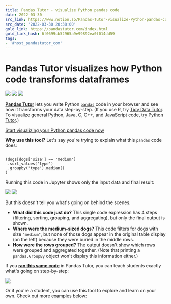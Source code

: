 ```yaml
---
title: Pandas Tutor - visualize Python pandas code
date: 2022-03-30
src_link: https://www.notion.so/Pandas-Tutor-visualize-Python-pandas-code-884eb054cb2c4580b8b5982572ce8433
src_date: '2022-03-30 20:38:00'
gold_link: https://pandastutor.com/index.html
gold_link_hash: 6f0699cb52965a9e99892ea0f014dd59
tags:
- '#host_pandastutor_com'
---
```



Pandas Tutor visualizes how Python code transforms dataframes
=============================================================


[![](images/py_groupby_mean.png)](vis.html#trace=example-code/py_groupby_mean.json)
[![](images/py_sort_values.png)](vis.html#trace=example-code/py_sort_values.json)
[![](images/py_sort_groupby_agg-1.png)](vis.html#trace=example-code/py_sort_groupby_agg.json)

[**Pandas Tutor**](vis.html) lets you write Python [`pandas`](https://pandas.pydata.org/) code in your browser
and see how it transforms your data step-by-step. (If you use R, try [Tidy Data Tutor](https://tidydatatutor.com/). To visualize general Python, Java, C, C++, and JavaScript code, try [Python Tutor](http://pythontutor.com/).)




[Start visualizing your Python pandas code now](vis.html)

**Why use this tool?** Let's say you're trying to explain what this
`pandas` code does:





```

(dogs[dogs['size'] == 'medium']
 .sort_values('type')
 .groupby('type').median()
)

```

Running this code in Jupyter shows only the input data and final result:


![](images/py_dogs_jupyter.png)
![](images/py_dogs_jupyter_after.png)

But this doesn't tell you what's going on behind the scenes.



* **What did this code just do?**
 This single code expression has 4 steps (filtering, sorting, grouping, and
 aggregating), but only the final output is shown.
* **Where were the medium-sized dogs?**
 This code filters for dogs with size `"medium"`, but none of
 those dogs appear in the original table display (on the left) because they were buried in
 the middle rows.
* **How were the rows grouped?**
 The output doesn't show which rows were grouped and aggregated together.
 (Note that printing a `pandas.GroupBy` object won't display this
 information either.)




If you **[ran this same
code](vis.html#trace=example-code/py_dogs.json)** in Pandas Tutor, you can teach students exactly what's going
on step-by-step:





[![](images/py_example.gif)](vis.html#trace=example-code/py_dogs.json)



Or if you're a student, you can use this tool to explore and learn on your
own. Check out more examples below: